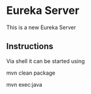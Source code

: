 # Eureka Server

This is a new Eureka Server

## Instructions

Via shell it can be started using

mvn clean package

mvn exec:java
